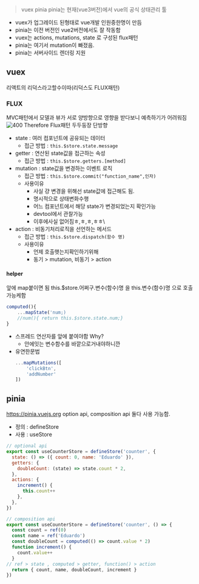 
>vuex pinia 
>pinia는 현재(vue3버전)에서 vue의 공식 상태관리 툴

- vuex가 업그레이드 된형태로 vue개발 인원중한명이 만듬
- pinia는 이전 버전인 vue2버전에서도 잘 작동함
- vuex는 actions, mutations, state 로 구성된 flux패턴
- pinia는 여기서 mutation이 빠졌음.
- pinia는 서버사이드 렌더링 지원

## vuex
리액트의 리덕스라고할수이따(리덕스도 FLUX패턴)
### FLUX
MVC패턴에서 모델과 뷰가 서로 양방향으로 영향을 받다보니
예측하기가 어려워짐 
![400](Pasted%20image%2020240702095610.png)
Therefore Flux패턴 두두둥장
단방향

- state : 여러 컴포넌트에 공유되는 데이터
	- 접근 방법 : `this.$store.state.message`
- getter : 연산된 state값을 접근하는 속성
	- 접근 방법 :  `this.$store.getters.[method]`
- mutation : state값을 변경하는 이벤트 로직
	- 접근 방법 : `this.$store.commit("function_name",인자)`
	- 사용이유
		- 사실 걍 변경을 위해선 state값에 접근해도 됨.
		- 명시적으로 상태변화수행
		- 어느 컴포넌트에서 해당 state가 변경되었는지 확인가능
		- devtool에서 관찰가능
		- 이후에사실 없어짐ㅎ,ㅎ,ㅎ,ㅎㅎ\
- action : 비동기처리로직을 선언하는 메서드
	- 접근 방법 : `this.$store.dispatch(함수 명)`
	- 사용이유
		- 언제 호출햇는지확인하기위해
		- 동기 > mutation, 비동기 > action
#### helper
앞에 map붙이면 됨
this.$store.어쩌구.변수(함수)명
을 this.변수(함수)명
으로 호출 가능케함
```js
computed(){
	...mapState('num;)
	//num(){ return this.$store.state.num;}
}

```

- 스프레드 연산자를 앞에 붙여야함 Why?
	- 안에잇는 변수함수를 바깥으로거내야하니깐
 - 유연한문법
	 ```js
	 ...mapMutations([
		 'clickBtn',
		 'addNumber'
	 ])
	 
	```


## pinia
https://pinia.vuejs.org
option api, composition api 둘다 사용 가능함. 
- 정의 : defineStore
- 사용 : useStore

```js
// optional api
export const useCounterStore = defineStore('counter', {
  state: () => ({ count: 0, name: 'Eduardo' }),
  getters: {
    doubleCount: (state) => state.count * 2,
  },
  actions: {
    increment() {
      this.count++
    },
  },
})

// composition api
export const useCounterStore = defineStore('counter', () => {
  const count = ref(0)
  const name = ref('Eduardo')
  const doubleCount = computed(() => count.value * 2)
  function increment() {
    count.value++
  }
// ref > state , computed > getter, function() > action
  return { count, name, doubleCount, increment }
})
```

